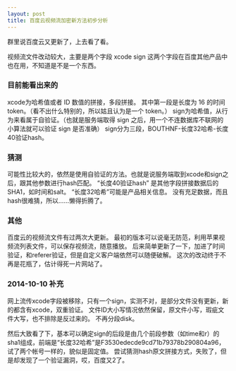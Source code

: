 ```yaml
---
layout: post
title: 百度云视频流加密新方法初步分析
---
```


群里说百度云又更新了，上去看了看。

视频流文件改动较大，主要是两个字段
xcode
sign
这两个字段在百度其他产品中也在用，不知道是不是一个东西。

### 目前能看出来的
xcode为哈希值或者 ID 数值的拼接，多段拼接。
其中第一段是长度为 16 的时间 token。（看不出什么特别的，所以姑且认为是一个 token。）
sign为哈希值，从行为来看属于自验证。（也就是服务端取得 sign 之后，用一个不连数据库不联网的小算法就可以验证 sign 是否准确）
sign分为三段，BOUTHNF-长度32哈希-长度40验证hash。

### 猜测
可能性比较大的，依然是使用自验证的方法。也就是说服务端取到xcode和sign之后，跟其他参数进行hash匹配。
“长度40验证hash” 是其他字段拼接数据后的 SHA1，如时间和salt。
“长度32哈希”可能是产品相关信息。
没有充足数据，而且hash很难猜，所以……懒得折腾了。

### 其他
百度云的视频流文件有过两次大更新。
最初的版本可以说毫无防范，利用苹果视频流列表文件，可以保存视频流，随意播放。
后来简单更新了一下，加进了时间验证，和referer验证，但是自定义客户端依然可以随便破解。
这次的改动终于不再是花瓶了，估计得死一片网站了。

### 2014-10-10 补充
网上流传xcode字段被移除，只有一个sign，实测不对，是部分文件没有更新，新的都含有xcode，双重验证。
文件ID大小写情况依然保留，原文件小写，瑕疵文件大写，也不排除是反过来的。
不再分段disk。

然后大致看了下，基本可以确定sign的后段是由几个前段参数（如time和r）的sha1组成，前端是“长度32哈希”是F3530edecde9cd71b79378b290804a96，试了两个帐号一样的，貌似是固定值。
尝试猜测hash原文拼接方式，失败了，但是却发现了一个验证漏洞，哎，百度又2了。